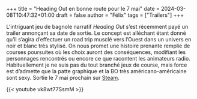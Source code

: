 +++
title = "Heading Out en bonne route pour le 7 mai"
date = 2024-03-08T10:47:32+01:00
draft = false
author = "Félix"
tags = ["Trailers"]
+++

L’intriguant jeu de bagnole narratif *Heading Out* s’est récemment payé un trailer annonçant sa date de sortie. Le concept est alléchant étant donné qu’il s’agira d’effectuer un road trip musclé vers l’Ouest dans un univers en noir et blanc très stylisé. On nous promet une histoire prenante remplie de courses poursuites où les choix auront des conséquences, modifiant les personnages rencontrés ou encore ce que racontent les animateurs radio. Habituellement je ne suis pas du tout branché jeux de course, mais force est d’admette que la patte graphique et la BO très américano-américaine sont sexy. Sortie le 7 mai prochain sur [Steam](https://store.steampowered.com/app/1640630/Heading_Out/).

{{< youtube vk8wt77SsmM >}} 